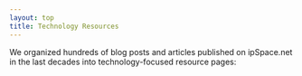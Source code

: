 ```yaml
---
layout: top
title: Technology Resources
---
```

We organized hundreds of blog posts and articles published on ipSpace.net in the last decades into technology-focused resource pages:
